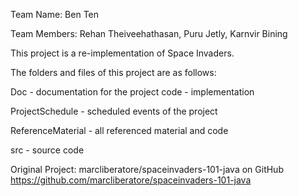 Team Name: Ben Ten

Team Members: Rehan Theiveehathasan, Puru Jetly, Karnvir Bining 

This project is a re-implementation of Space Invaders. 

The folders and files of this project are as follows:

Doc - documentation for the project code - implementation  

ProjectSchedule - scheduled events of the project

ReferenceMaterial - all referenced material and code  

src - source code

Original Project: marcliberatore/spaceinvaders-101-java on GitHub
https://github.com/marcliberatore/spaceinvaders-101-java